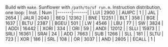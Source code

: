 Build with `make`. Sunflower with `/path/to/sf run.m`.
Instruction distribution, one loop:
| Inst. | Num   |
|-------|-------|
| LUI   | 2900  |
| AUIPC | 1     |
| JAL   | 2654  |
| JALR  | 2040  |
| BEQ   | 12362 |
| BNE   | 12251 |
| BLT   | 358   |
| BGE   | 1637  |
| BLTU  | 2387  |
| BGEU  | 501   |
| LW    | 4546  |
| LBU   | 77    |
| SW    | 3824  |
| ADDI  | 16442 |
| XORI  | 334   |
| ORI   | 59    |
| ANDI  | 12012 |
| SLLI  | 15973 |
| SRLI  | 16361 |
| SRAI  | 24    |
| ADD   | 7663  |
| SUB   | 1266  |
| SLL   | 181   |
| SLTU  | 723   |
| XOR   | 186   |
| SRL   | 108   |
| OR    | 3037  |
| AND   | 2805  |
| ECALL | 1     |
